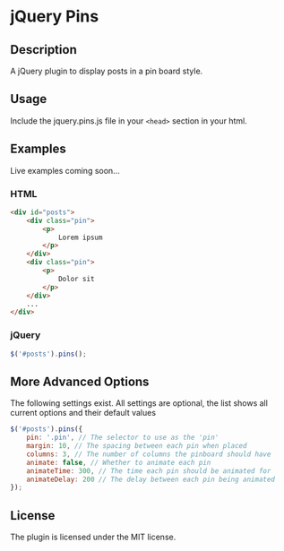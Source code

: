 # jQuery Pins

## Description

A jQuery plugin to display posts in a pin board style.

## Usage

Include the jquery.pins.js file in your `<head>` section in your html.

## Examples

Live examples coming soon...

### HTML
```html
<div id="posts">
    <div class="pin">
        <p>
            Lorem ipsum
        </p>
    </div>
    <div class="pin">
        <p>
            Dolor sit
        </p>
    </div>
    ...
</div>
```

### jQuery
```js
$('#posts').pins();
```

## More Advanced Options

The following settings exist. All settings are optional, the list shows all
current options and their default values

```js
$('#posts').pins({
    pin: '.pin', // The selector to use as the 'pin'
    margin: 10, // The spacing between each pin when placed
    columns: 3, // The number of columns the pinboard should have
    animate: false, // Whether to animate each pin
    animateTime: 300, // The time each pin should be animated for
    animateDelay: 200 // The delay between each pin being animated
});
```

## License

The plugin is licensed under the MIT license.